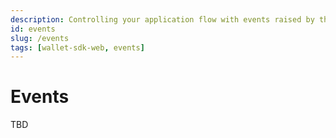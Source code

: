 ```yaml
---
description: Controlling your application flow with events raised by the Wallet SDK Web  
id: events
slug: /events
tags: [wallet-sdk-web, events]
---
```


# Events

TBD
